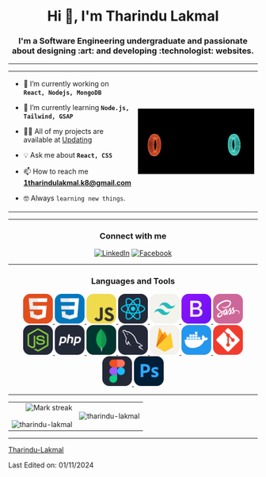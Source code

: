 <h1 align="center">Hi 👋, I'm Tharindu Lakmal</h1>
<h3 align="center">I'm a Software Engineering undergraduate and passionate about designing :art: and developing :technologist: websites.</h3>

---

<!-- table -->
<p align="center">

<table align="center">
<tr border="none">
<td width="50%" align="left"> 

  - 🔭 I’m currently working on **`React, Nodejs, MongoDB`**
  
  - :pushpin: I’m currently learning **`Node.js, Tailwind, GSAP`**
  
  - 👨‍💻 All of my projects are available at [Updating](Updating)
    
  - :bulb: Ask me about **`React, CSS`**
    
  - 📫 How to reach me **1tharindulakmal.k8@gmail.com**
    
  -  :nerd_face: Always `learning new things`.
    
</td>
<td width="50%" align="center">
  <a target="_blank" align="center">
    <img align="right" top="500" alt="GIF" src="https://github.com/Tharindu-Lakmal/Tharindu-Lakmal/blob/main/animation/Background_Motion%201.gif" width="500">
  </a>
</td>
</tr>
</table>

</p>
<!-- table -->

---

<!--
<h3 align="center">Connect with me</h3>
<p align="center">
  <a href="https://linkedin.com/in/tharindu lakmal" target="_blank">
    <img align="center" src="https://github.com/Tharindu-Lakmal/Tharindu-Lakmal/blob/main/icons/LinkedIn.svg"   alt="tharindu lakmal" height="60" width="60" />
  </a>
  <a href="https://fb.com/tharindu lakmal" target="_blank">
    <img align="center" src="https://github.com/Tharindu-Lakmal/Tharindu-Lakmal/blob/main/icons/facebook.svg" alt="tharindu lakmal" height="60" width="60" />
  </a>
</p>
-->

<h3 align="center">Connect with me</h3>
<p align="center">
  <a href="www.linkedin.com/in/tharindulakmal99" target="_blank"><img src="https://img.shields.io/badge/LinkedIn-%230077B5.svg?&style=flat-square&logo=linkedin&logoColor=white" alt="LinkedIn"></a>
  <a href="https://www.facebook.com/tharindulakmal99" target="_blank"><img src="https://img.shields.io/badge/Facebook-%231877F2.svg?&style=flat-square&logo=facebook&logoColor=white" alt="Facebook"></a>
</p>

---

<h3 align="center">Languages and Tools</h3>
<p align="center"> 
  <a href="https://www.w3.org/html/" target="_blank" rel="noreferrer"> 
    <img src="https://github.com/Tharindu-Lakmal/Tharindu-Lakmal/blob/main/icons/HTML.svg" alt="html5" width="60" height="60"/> 
  </a> 
  <a href="https://www.w3schools.com/css/" target="_blank" rel="noreferrer"> 
    <img src="https://github.com/Tharindu-Lakmal/Tharindu-Lakmal/blob/main/icons/CSS.svg" alt="css3" width="60" height="60"/> 
  </a> 
  <a href="https://developer.mozilla.org/en-US/docs/Web/JavaScript" target="_blank" rel="noreferrer"> 
    <img src="https://github.com/Tharindu-Lakmal/Tharindu-Lakmal/blob/main/icons/JavaScript.svg" alt="javascript" width="60" height="60"/> 
  </a>  
  <a href="https://reactjs.org/" target="_blank" rel="noreferrer"> 
    <img src="https://github.com/Tharindu-Lakmal/Tharindu-Lakmal/blob/main/icons/React-Dark.svg" alt="react" width="60" height="60"/> 
  </a>  
  <a href="https://tailwindcss.com/" target="_blank" rel="noreferrer"> 
    <img src="https://github.com/Tharindu-Lakmal/Tharindu-Lakmal/blob/main/icons/TailwindCSS-Light.svg" alt="tailwind" width="60" height="60"/> 
  </a> 
  <a href="https://getbootstrap.com" target="_blank" rel="noreferrer"> 
    <img src="https://github.com/Tharindu-Lakmal/Tharindu-Lakmal/blob/main/icons/Bootstrap.svg" alt="bootstrap" width="60" height="60"/> 
  </a> 
  <a href="https://sass-lang.com" target="_blank" rel="noreferrer"> 
    <img src="https://github.com/Tharindu-Lakmal/Tharindu-Lakmal/blob/main/icons/Sass.svg" alt="sass" width="60" height="60"/> 
  </a> 
  <a href="https://nodejs.org" target="_blank" rel="noreferrer"> 
    <img src="https://github.com/Tharindu-Lakmal/Tharindu-Lakmal/blob/main/icons/NodeJS-Dark.svg" alt="nodejs" width="60" height="60"/> 
  </a>  
  <a href="https://www.php.net" target="_blank" rel="noreferrer"> 
    <img src="https://github.com/Tharindu-Lakmal/Tharindu-Lakmal/blob/main/icons/PHP-Dark.svg" alt="php" width="60" height="60"/> 
  </a>
  <a href="https://www.mongodb.com/" target="_blank" rel="noreferrer"> 
    <img src="https://github.com/Tharindu-Lakmal/Tharindu-Lakmal/blob/main/icons/MongoDB.svg" alt="mongodb" width="60" height="60"/> 
  </a> 
  <a href="https://www.mysql.com/" target="_blank" rel="noreferrer"> 
    <img src="https://github.com/Tharindu-Lakmal/Tharindu-Lakmal/blob/main/icons/MySQL-Dark.svg" alt="mysql" width="60" height="60"/> 
  </a>
  <a href="https://firebase.google.com/" target="_blank" rel="noreferrer"> 
    <img src="https://github.com/Tharindu-Lakmal/Tharindu-Lakmal/blob/main/icons/Firebase-Light.svg" alt="firebase" width="60" height="60"/> 
  </a> 
  <a href="https://www.docker.com/" target="_blank" rel="noreferrer"> 
    <img src="https://github.com/Tharindu-Lakmal/Tharindu-Lakmal/blob/main/icons/Docker.svg" alt="docker" width="60" height="60"/> 
  </a> 
  <a href="https://git-scm.com/" target="_blank" rel="noreferrer"> 
    <img src="https://github.com/Tharindu-Lakmal/Tharindu-Lakmal/blob/main/icons/Git.svg" alt="git" width="60" height="60"/> 
  </a>
  <a href="https://www.figma.com/" target="_blank" rel="noreferrer"> 
    <img src="https://github.com/Tharindu-Lakmal/Tharindu-Lakmal/blob/main/icons/Figma-Dark.svg" alt="figma" width="60" height="60"/> 
  </a> 
  <a href="https://www.photoshop.com/en" target="_blank" rel="noreferrer"> 
    <img src="https://github.com/Tharindu-Lakmal/Tharindu-Lakmal/blob/main/icons/Photoshop.svg" alt="photoshop" width="60" height="60"/> 
  </a>
</p>

---

<!--- stats & Trophy (start) -->
<p align="center">
  <!--- stats (start) -->
<table align="center">
<tr border="none">
<td width="50%" align="center">
  <img align="right"  title="🔥 Get streak stats for your profile at git.io/streak-stats" alt="Mark streak" src="https://github-readme-streak-stats.herokuapp.com/?user=tharindu-lakmal&theme=codeSTACKr&hide_border=false" />
  <br></br>
  <img align="left" src="https://github-readme-stats.vercel.app/api?username=tharindu-lakmal&theme=codeSTACKr&show_icons=true" alt="tharindu-lakmal" />
</td>

<td width="50%" align="center">
  <img align="right" src="https://github-readme-stats.vercel.app/api/top-langs/?username=tharindu-lakmal&theme=codeSTACKr&exclude_repo=github-readme-stats,anuraghazra.github.io" alt="tharindu-lakmal" />
  </td>
</tr>
</table>

<!--profile visit count
<div align="center">
  
[![](https://visitcount.itsvg.in/api?id=tharindu-lakmal&icon=3&color=6)](https://visitcount.itsvg.in)
  
</div>
-->

------


[Tharindu-Lakmal](https://github.com/Tharindu-Lakmal)

Last Edited on: 01/11/2024




